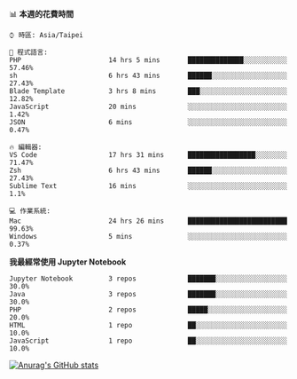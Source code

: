 <!--### Hi there 👋-->

<!--
**treevel/treevel** is a ✨ _special_ ✨ repository because its `README.md` (this file) appears on your GitHub profile.

Here are some ideas to get you started:

- 🔭 I’m currently working on ...
- 🌱 I’m currently learning ...
- 👯 I’m looking to collaborate on ...
- 🤔 I’m looking for help with ...
- 💬 Ask me about ...
- 📫 How to reach me: ...
- 😄 Pronouns: ...
- ⚡ Fun fact: ...
-->

<!--START_SECTION:waka-->
📊 **本週的花費時間** 

```text
⌚︎ 時區: Asia/Taipei

💬 程式語言: 
PHP                      14 hrs 5 mins       ██████████████░░░░░░░░░░░   57.46% 
sh                       6 hrs 43 mins       ██████░░░░░░░░░░░░░░░░░░░   27.43% 
Blade Template           3 hrs 8 mins        ███░░░░░░░░░░░░░░░░░░░░░░   12.82% 
JavaScript               20 mins             ░░░░░░░░░░░░░░░░░░░░░░░░░   1.42% 
JSON                     6 mins              ░░░░░░░░░░░░░░░░░░░░░░░░░   0.47%

🔥 編輯器: 
VS Code                  17 hrs 31 mins      █████████████████░░░░░░░░   71.47% 
Zsh                      6 hrs 43 mins       ██████░░░░░░░░░░░░░░░░░░░   27.43% 
Sublime Text             16 mins             ░░░░░░░░░░░░░░░░░░░░░░░░░   1.1%

💻 作業系統: 
Mac                      24 hrs 26 mins      █████████████████████████   99.63% 
Windows                  5 mins              ░░░░░░░░░░░░░░░░░░░░░░░░░   0.37%

```

**我最經常使用 Jupyter Notebook** 

```text
Jupyter Notebook         3 repos             ███████░░░░░░░░░░░░░░░░░░   30.0% 
Java                     3 repos             ███████░░░░░░░░░░░░░░░░░░   30.0% 
PHP                      2 repos             █████░░░░░░░░░░░░░░░░░░░░   20.0% 
HTML                     1 repo              ██░░░░░░░░░░░░░░░░░░░░░░░   10.0% 
JavaScript               1 repo              ██░░░░░░░░░░░░░░░░░░░░░░░   10.0%

```



<!--END_SECTION:waka-->

<!-- GitHub Stats Card-->
[![Anurag's GitHub stats](https://github-readme-stats.vercel.app/api?username=treevel&show_icons=true&theme=monokai&count_private=true)](https://github.com/anuraghazra/github-readme-stats)
